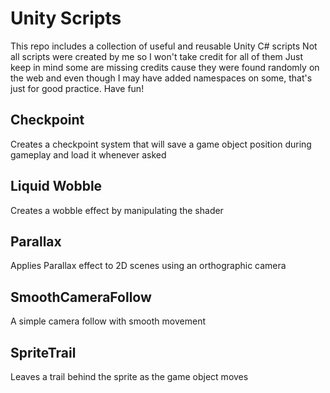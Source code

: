 # Unity Scripts
This repo includes a collection of useful and reusable Unity C# scripts
Not all scripts were created by me so I won't take credit for all of them
Just keep in mind some are missing credits cause they were found randomly on the web and even though I may have added namespaces on some, that's just for good practice. Have fun!

## Checkpoint
Creates a checkpoint system that will save a game object position during gameplay and load it whenever asked

## Liquid Wobble
Creates a wobble effect by manipulating the shader

## Parallax
Applies Parallax effect to 2D scenes using an orthographic camera

## SmoothCameraFollow
A simple camera follow with smooth movement

## SpriteTrail
Leaves a trail behind the sprite as the game object moves
